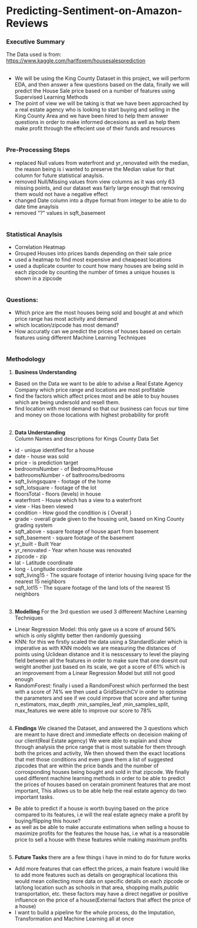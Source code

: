 # Predicting-Sentiment-on-Amazon-Reviews
### Executive Summary
The Data used is from: https://www.kaggle.com/harlfoxem/housesalesprediction
<br><br>
- We will be using the King County Dataset in this project, we will perform EDA, and then answer a few questions based on the data, finally we will predict the House Sale price based on a number of features using Supervised Learning Methods
- The point of view we will be taking is that we have been approached by a real estate agency who is looking to start buying and selling in the King County Area and we have been hired to help them answer questions in order to make informed decesions as well as help them make profit through the effecient use of their funds and resources
<br><br>
### Pre-Processing Steps
- replaced Null values from waterfront and yr_renovated with the median, the reason being is i wanted to preserve the Median value for that column for future statistical anaylsis.
- removed Null/Missing values from view columns as it was only 63 missing points, and our dataset was fairly large enough that removing them would not have a negative effect
- changed Date column into a dtype format from integer to be able to do date time anaylsis
- removed "?" values in sqft_basement
<br><br>
### Statistical Anaylsis
- Correlation Heatmap
- Grouped Houses into prices bands depending on their sale price 
- used a heatmap to find most expensive and cheapeast locations
- used a duplicate counter to count how many houses are being sold in each zipcode by counting the number of times a unique houses is shown in a zipcode
<br><br>
### Questions:
- Which price are the most houses being sold and bought at and which price range has most activity and demand
- which location/zipcode has most demand?
- How accuratly can we predict the prices of houses based on certain features using different Machine Learning Techniques
<br><br>
### Methodology
1. **Business Understanding** 
- Based on the Data we want to be able to advise a Real Estate Agency Company which price range and locations are most profitable 
- find the factors which affect prices most and be able to buy houses which are being undersold and resell them.
- find location with most demand so that our business can focus our time and money on those locations with highest probability for profit 
<br> <br>
2. **Data Understanding**  
Column Names and descriptions for Kings County Data Set
- id - unique identified for a house
- date - house was sold
- price -  is prediction target
- bedroomsNumber -  of Bedrooms/House
- bathroomsNumber -  of bathrooms/bedrooms
- sqft_livingsquare -  footage of the home
- sqft_lotsquare -  footage of the lot
- floorsTotal -  floors (levels) in house
- waterfront - House which has a view to a waterfront
- view - Has been viewed
- condition - How good the condition is ( Overall )
- grade - overall grade given to the housing unit, based on King County grading system
- sqft_above - square footage of house apart from basement
- sqft_basement - square footage of the basement
- yr_built - Built Year
- yr_renovated - Year when house was renovated
- zipcode - zip
- lat - Latitude coordinate
- long - Longitude coordinate
- sqft_living15 - The square footage of interior housing living space for the nearest 15 neighbors
- sqft_lot15 - The square footage of the land lots of the nearest 15 neighbors
    <br><br>
3. **Modelling**
 For the 3rd question we used 3 differeent Machine Learning Techniques
- Linear Regression Model: this only gave us a score of around 56% which is only slightly better then randomly guessing
- KNN: for this we firstly scaled the data using a StandardScaler which is imperative as with KNN models we are measuring the distances of points using Uclidean distance and it is nesscessary to level the playing field between all the features in order to make sure that one doesnt out weight another just based on its scale, we got a score of 61% which is an improvement from a Linear Regression Model but still not good enough
- RandomForest: finally i used a RandomForest which performed the best with a score of 74% we then used a GridSearchCV in order to optimise the parameters and see if we could improve that score and after tuning n_estimators, max_depth ,min_samples_leaf ,min_samples_split, max_features we were able to improve our score to 78%
<br><br>
4. **Findings**
We cleaned the Dataset, and answered the 3 questions which are meant to have direct and immediate effects on deceision making of our client(Real Estate agency)
We were able to explain and show through analysis the price range that is most suitable for them through both the prices and activity, We then showed them the exact locations that met those conditions and even gave them a list of suggested zipcodes that are within the price bands and the number of corrosponding houses being bought and sold in that zipcode.
We finally used different machine learning methods in order to be able to predict the prices of houses based on ceratain prominent features that are most important, This allows us to be able help the real estate agency do two important tasks.
- Be able to predict if a house is worth buying based on the price compared to its features, i.e will the real estate agnecy make a profit by buying/flipping this house?
- as well as be able to make accurate estimations when selling a house to maximize profits for the features the house has, i.e what is a reasonable price to sell a house with these features while making maximum profits
<br><br>
5.  **Future Tasks**
there are a few things i have in mind to do for future works
- Add more features that can effect the prices, a main feature i would like to add more features such as details on geographical locations this would mean collecting more data on specific details on each zipcode or lat/long location such as schools in that area, shopping malls,public transportation, etc. these factors may have a direct negative or positive influence on the price of a house(External factors that affect the price of a house)
- I want to build a pipeline for the whole process, do the Imputation, Transformation and Machine Learning all at once
